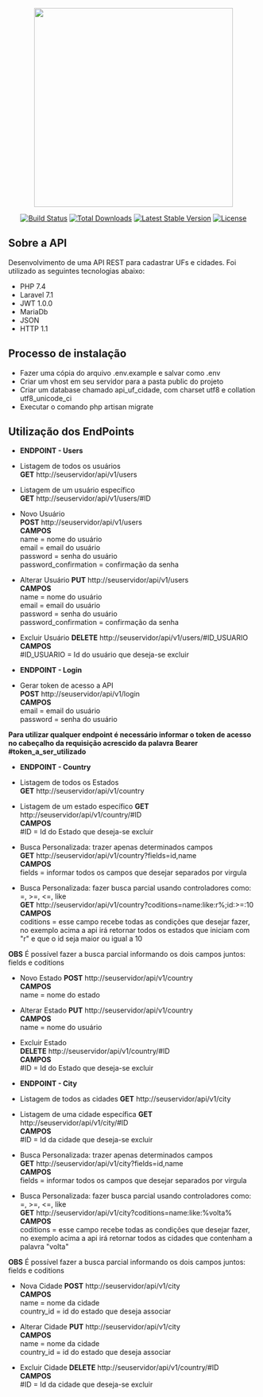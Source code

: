 <p align="center"><img src="https://res.cloudinary.com/dtfbvvkyp/image/upload/v1566331377/laravel-logolockup-cmyk-red.svg" width="400"></p>

<p align="center">
<a href="https://travis-ci.org/laravel/framework"><img src="https://travis-ci.org/laravel/framework.svg" alt="Build Status"></a>
<a href="https://packagist.org/packages/laravel/framework"><img src="https://poser.pugx.org/laravel/framework/d/total.svg" alt="Total Downloads"></a>
<a href="https://packagist.org/packages/laravel/framework"><img src="https://poser.pugx.org/laravel/framework/v/stable.svg" alt="Latest Stable Version"></a>
<a href="https://packagist.org/packages/laravel/framework"><img src="https://poser.pugx.org/laravel/framework/license.svg" alt="License"></a>
</p>

## Sobre a API

Desenvolvimento de uma API REST para cadastrar UFs e cidades. Foi utilizado as seguintes tecnologias abaixo:

- PHP 7.4
- Laravel 7.1
- JWT 1.0.0
- MariaDb
- JSON
- HTTP 1.1


## Processo de instalação

- Fazer uma cópia do arquivo .env.example e salvar como .env
- Criar um vhost em seu servidor para a pasta public do projeto
- Criar um database chamado api_uf_cidade, com charset utf8 e collation utf8_unicode_ci
- Executar o comando php artisan migrate


## Utilização dos EndPoints

- **ENDPOINT - Users**

- Listagem de todos os usuários  
**GET**  http://seuservidor/api/v1/users

- Listagem de um usuário específico  
**GET**  http://seuservidor/api/v1/users/#ID

- Novo Usuário  
**POST**  http://seuservidor/api/v1/users   
**CAMPOS**  
name = nome do usuário  
email = email do usuário  
password = senha do usuário  
password_confirmation = confirmação da senha  

- Alterar Usuário
**PUT**  http://seuservidor/api/v1/users  
**CAMPOS**  
name = nome do usuário  
email = email do usuário  
password = senha do usuário  
password_confirmation = confirmação da senha  

- Excluir Usuário
**DELETE**  http://seuservidor/api/v1/users/#ID_USUARIO  
**CAMPOS**  
#ID_USUARIO = Id do usuário que deseja-se excluir  

- **ENDPOINT - Login**
- Gerar token de acesso a API  
**POST**  http://seuservidor/api/v1/login  
**CAMPOS**  
email = email do usuário  
password = senha do usuário  

**Para utilizar qualquer endpoint é necessário informar o token de acesso no cabeçalho da requisição acrescido da palavra**
**Bearer #token_a_ser_utilizado**

- **ENDPOINT - Country**
- Listagem de todos os Estados  
**GET**  http://seuservidor/api/v1/country  

- Listagem de um estado específico
**GET**  http://seuservidor/api/v1/country/#ID  
**CAMPOS**  
#ID = Id do Estado que deseja-se excluir  

- Busca Personalizada: trazer apenas determinados campos  
**GET**  http://seuservidor/api/v1/country?fields=id,name  
**CAMPOS**  
fields = informar todos os campos que desejar separados por virgula  

- Busca Personalizada: fazer busca parcial usando controladores como: =, >=, <=, like  
**GET**  http://seuservidor/api/v1/country?coditions=name:like:r%;id:>=:10  
**CAMPOS**  
coditions = esse campo recebe todas as condições que desejar fazer, no exemplo acima a api irá retornar todos os estados que iniciam com "r" e que o id seja maior ou igual a 10  

**OBS** É possível fazer a busca parcial informando os dois campos juntos: fields e coditions  

- Novo Estado
**POST**  http://seuservidor/api/v1/country  
**CAMPOS**  
name = nome do estado  

- Alterar Estado
**PUT**  http://seuservidor/api/v1/country  
**CAMPOS**  
name = nome do usuário  

- Excluir Estado  
**DELETE**  http://seuservidor/api/v1/country/#ID  
**CAMPOS**  
#ID = Id do Estado que deseja-se excluir  

- **ENDPOINT - City**
- Listagem de todos as cidades
**GET**  http://seuservidor/api/v1/city  

- Listagem de uma cidade específica
**GET**  http://seuservidor/api/v1/city/#ID  
**CAMPOS**  
#ID = Id da cidade que deseja-se excluir  

- Busca Personalizada: trazer apenas determinados campos  
**GET**  http://seuservidor/api/v1/city?fields=id,name  
**CAMPOS**  
fields = informar todos os campos que desejar separados por virgula  

- Busca Personalizada: fazer busca parcial usando controladores como: =, >=, <=, like  
**GET**  http://seuservidor/api/v1/city?coditions=name:like:%volta%  
**CAMPOS**  
coditions = esse campo recebe todas as condições que desejar fazer, no exemplo acima a api irá retornar todos as cidades que contenham a palavra "volta"  

**OBS** É possível fazer a busca parcial informando os dois campos juntos: fields e coditions  

- Nova Cidade
**POST**  http://seuservidor/api/v1/city  
**CAMPOS**  
name = nome da cidade  
country_id = id do estado que deseja associar  

- Alterar Cidade
**PUT**  http://seuservidor/api/v1/city  
**CAMPOS**  
name = nome da cidade  
country_id = id do estado que deseja associar  

- Excluir Cidade
**DELETE**  http://seuservidor/api/v1/country/#ID  
**CAMPOS**  
#ID = Id da cidade que deseja-se excluir
